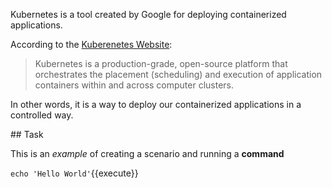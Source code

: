 Kubernetes is a tool created by Google for deploying containerized applications.

According to the [Kuberenetes Website](https://kubernetes.io/docs/tutorials/kubernetes-basics/create-cluster/cluster-intro/):

> Kubernetes is a production-grade, open-source platform that orchestrates the placement (scheduling) and execution of application containers within and across computer clusters.

In other words, it is a way to deploy our containerized applications in a controlled way.

## Task

This is an _example_ of creating a scenario and running a **command**

`echo 'Hello World'`{{execute}}
